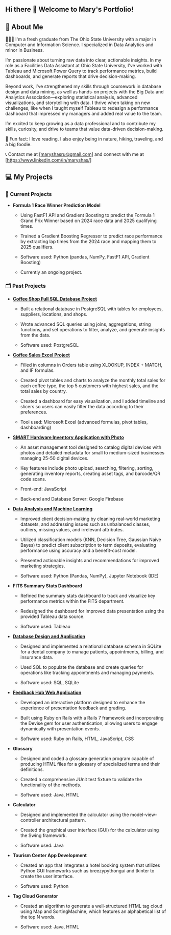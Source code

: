 ## Hi there 👋 Welcome to Mary's Portfolio!

## 🚀 About Me
👩🏻‍🎓 I'm a fresh graduate from The Ohio State University with a major in Computer and Information Science. I specialized in Data Analytics and minor in Business.

I’m passionate about turning raw data into clear, actionable insights. In my role as a Facilities Data Assistant at Ohio State University, I’ve worked with Tableau and Microsoft Power Query to track performance metrics, build dashboards, and generate reports that drive decision-making.

Beyond work, I’ve strengthened my skills through coursework in database design and data mining, as well as hands-on projects with the Big Data and Analytics Association—exploring statistical analysis, advanced visualizations, and storytelling with data. I thrive when taking on new challenges, like when I taught myself Tableau to redesign a performance dashboard that impressed my managers and added real value to the team.

I’m excited to keep growing as a data professional and to contribute my skills, curiosity, and drive to teams that value data-driven decision-making.

💌 Fun fact: I love reading. I also enjoy being in nature, hiking, traveling, and a big foodie.

📞 Contact me at [maryshasru@gmail.com] and connect with me at [https://www.linkedin.com/in/maryshas/]



## 💻 My Projects

### 🌟 Current Projects
- **Formula 1 Race Winner Prediction Model**  
  - Using FastF1 API and Gradient Boosting to predict the Formula 1 Grand Prix Winner based on 2024 race data and 2025 qualifying times.
 
  - Trained a Gradient Boosting Regressor to predict race performance by extracting lap times from the 2024 race and mapping them to 2025 qualifiers.
 
  - Software used: Python (pandas, NumPy, FastF1 API, Gradient Boosting)
 
  - Currently an ongoing project.
 
### 🗂️ Past Projects
- **[Coffee Shop Full SQL Database Project](https://github.com/maryshas/Coffee-Shop-Full-SQL-Database-Project)**  
  - Built a relational database in PostgreSQL with tables for employees, suppliers, locations, and shops.
 
  - Wrote advanced SQL queries using joins, aggregations, string functions, and set operations to filter, analyze, and generate insights from the data.
 
  - Software used: PostgreSQL
    
- **[Coffee Sales Excel Project](https://github.com/maryshas/Coffee-Sales-Excel-Project)**  
  - Filled in columns in Orders table using XLOOKUP, INDEX + MATCH, and IF formulas.
    
  - Created pivot tables and charts to analyze the monthly total sales for each coffee type, the top 5 customers with highest sales, and the total sales by country.
 
  - Created a dashboard for easy visualization, and I added timeline and slicers so users can easily filter the data according to their preferences.
 
  - Tool used: Microsoft Excel (advanced formulas, pivot tables, dashboarding)
    
- **[SMART Hardware Inventory Application with Photo](https://github.com/Leslieie/5915-Capstone-Project)**  
  - An asset management tool designed to catalog digital devices with photos and detailed metadata for small to medium-sized businesses managing 25-50 digital devices.
  
  - Key features include photo upload, searching, filtering, sorting, generating inventory reports, creating asset tags, and barcode/QR code scans.
  
  - Front-end: JavaScript
  
  - Back-end and Database Server: Google Firebase

- **[Data Analysis and Machine Learning](https://github.com/maryshas/Data-Analysis-and-Machine-Learning)**
  - Improved client decision-making by cleaning real-world marketing datasets, and addressing issues such as unbalanced classes, outliers, missing values, and irrelevant attributes.
 
  - Utilized classification models (KNN, Decision Tree, Gaussian Naive Bayes) to predict client subscription to term deposits, evaluating performance using accuracy and a benefit-cost model.
 
  - Presented actionable insights and recommendations for improved marketing strategies.
 
  - Software used: Python (Pandas, NumPy), Jupyter Notebook (IDE)
 
- **FITS Summary Stats Dashboard**
  -  Refined the summary stats dashboard to track and visualize key performance metrics within the FITS department.
 
  -  Redesigned the dashboard for improved data presentation using the provided Tableau data source.
 
  -  Software used: Tableau
 
- **[Database Design and Application](https://github.com/maryshas/Database-Design-and-Application)**
  - Designed and implemented a relational database schema in SQLite for a dental company to manage patients, appointments, billing, and insurance data.
 
  - Used SQL to populate the database and create queries for operations like tracking appointments and managing payments.
 
  - Software used: SQL, SQLite
 
- **[Feedback Hub Web Application](https://github.com/orgs/cse3901-osu-2024sp-910/teams/group-6/repositories)**
  - Developed an interactive platform designed to enhance the experience of presentation feedback and grading.
 
  - Built using Ruby on Rails with a Rails 7 framework and incorporating the Devise gem for user authentication, allowing users to engage dynamically with presentation events.
 
  - Software used: Ruby on Rails, HTML, JavaScript, CSS
 
- **Glossary**
  - Designed and coded a glossary generation program capable of producing HTML files for a glossary of specialized terms and their definitions.
 
  - Created a comprehensive JUnit test fixture to validate the functionality of the methods.
 
  - Software used: Java, HTML
 
- **Calculator**
  - Designed and implemented the calculator using the model-view-controller architectural pattern.
 
  - Created the graphical user interface (GUI) for the calculator using the Swing framework.
 
  - Software used: Java
 
- **Tourism Center App Development**
  - Created an app that integrates a hotel booking system that utilizes Python GUI frameworks such as breezypythongui and tkinter to create the user interface.
 
  - Software used: Python
 
- **Tag Cloud Generator**
  - Created an algorithm to generate a well-structured HTML tag cloud using Map and SortingMachine, which features an alphabetical list of the top N words.
 
  - Software used: Java, HTML
<!--
**maryshas/maryshas** is a ✨ _special_ ✨ repository because its `README.md` (this file) appears on your GitHub profile.

Here are some ideas to get you started:

- 🔭 I’m currently working on ...
- 🌱 I’m currently learning ...
- 👯 I’m looking to collaborate on ...
- 🤔 I’m looking for help with ...
- 💬 Ask me about ...
- 📫 How to reach me: ...
- 😄 Pronouns: ...
- ⚡ Fun fact: ...
-->

